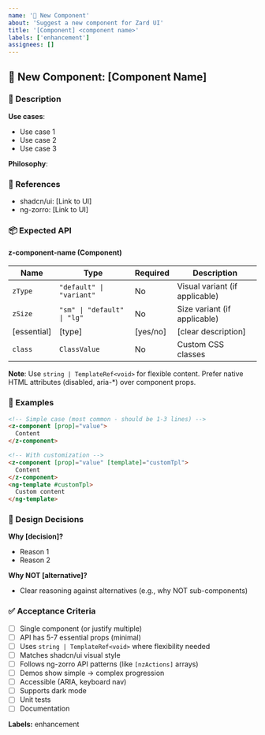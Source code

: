 ```yaml
---
name: '🚀 New Component'
about: 'Suggest a new component for Zard UI'
title: '[Component] <component name>'
labels: ['enhancement']
assignees: []
---
```


## 🚀 New Component: [Component Name]

### 📖 Description

<!-- Describe the purpose of the component in 2-3 sentences and its main use cases -->

**Use cases**:
- Use case 1
- Use case 2
- Use case 3

**Philosophy**: <!-- One sentence about how this follows ZardUI patterns -->

### 🎨 References

- shadcn/ui: [Link to UI]
- ng-zorro: [Link to UI]

### 📦 Expected API

#### **z-component-name (Component)**

<!-- Keep API minimal (5-7 props max). Remove unnecessary props. -->

| Name            | Type                              | Required | Description                          |
| --------------- | --------------------------------- | -------- | ------------------------------------ |
| `zType`         | `"default" \| "variant"`          | No       | Visual variant (if applicable)       |
| `zSize`         | `"sm" \| "default" \| "lg"`       | No       | Size variant (if applicable)         |
| [essential]     | [type]                            | [yes/no] | [clear description]                  |
| `class`         | `ClassValue`                      | No       | Custom CSS classes                   |

**Note**: Use `string | TemplateRef<void>` for flexible content. Prefer native HTML attributes (disabled, aria-*) over component props.

### 🌟 Examples

```html
<!-- Simple case (most common - should be 1-3 lines) -->
<z-component [prop]="value">
  Content
</z-component>

<!-- With customization -->
<z-component [prop]="value" [template]="customTpl">
  Content
</z-component>
<ng-template #customTpl>
  Custom content
</ng-template>
```

### 🎯 Design Decisions

**Why [decision]?**
- Reason 1
- Reason 2

**Why NOT [alternative]?**
- Clear reasoning against alternatives (e.g., why NOT sub-components)

### ✅ Acceptance Criteria

- [ ] Single component (or justify multiple)
- [ ] API has 5-7 essential props (minimal)
- [ ] Uses `string | TemplateRef<void>` where flexibility needed
- [ ] Matches shadcn/ui visual style
- [ ] Follows ng-zorro API patterns (like `[nzActions]` arrays)
- [ ] Demos show simple → complex progression
- [ ] Accessible (ARIA, keyboard nav)
- [ ] Supports dark mode
- [ ] Unit tests
- [ ] Documentation

**Labels:** enhancement
